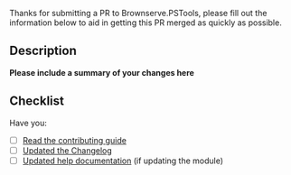 Thanks for submitting a PR to Brownserve.PSTools, please fill out the information below to aid in getting this PR merged as quickly as possible.  

## Description
**Please include a summary of your changes here**

## Checklist
Have you:
- [ ] [Read the contributing guide](https://github.com/Brownserve-UK/Brownserve.PSTools/docs/CONTRIBUTING.md)
- [ ] [Updated the Changelog](https://github.com/Brownserve-UK/Brownserve.PSTools/docs/CONTRIBUTING.md#update-the-changelog)
- [ ] [Updated help documentation](https://github.com/Brownserve-UK/Brownserve.PSTools/docs/CONTRIBUTING.md#update-help-files) (if updating the module)
